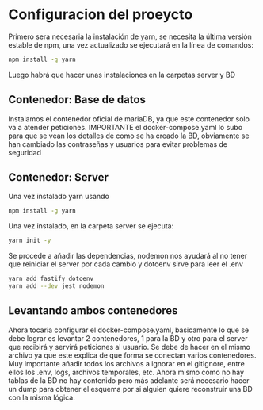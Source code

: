 # Configuracion del proeycto

Primero sera necesaria la instalación de yarn, se necesita la última versión estable de npm, una vez actualizado se ejecutará en la línea de comandos:

```bash
npm install -g yarn
```

Luego habrá que hacer unas instalaciones en la carpetas server y BD

## Contenedor: Base de datos

Instalamos el contenedor oficial de mariaDB, ya que este contenedor solo va a atender peticiones. 
IMPORTANTE el docker-compose.yaml lo subo para que se vean los detalles de como se ha creado la BD, obviamente se han cambiado las contraseñas y usuarios para evitar problemas de seguridad

## Contenedor: Server

Una vez instalado yarn usando
```bash
npm install -g yarn
```

Una vez instalado, en la carpeta server se ejecuta:
```bash
yarn init -y
```

Se procede a añadir las dependencias, nodemon nos ayudará al no tener que reiniciar el server por cada cambio y dotoenv sirve para leer el .env
```bash
yarn add fastify dotoenv
yarn add --dev jest nodemon
```

## Levantando ambos contenedores

Ahora tocaria configurar el docker-compose.yaml, basicamente lo que se debe lograr es levantar 2 contenedores, 1 para la BD y otro para el server que recibirá y servirá peticiones al usuario. Se debe de hacer en el mismo archivo ya que este explica de que forma se conectan varios contenedores.
Muy importante añadir todos los archivos a ignorar en el gitIgnore, entre ellos los .env, logs, archivos temporales, etc. Ahora mismo como no hay tablas de la BD no hay contenido pero más adelante será necesario hacer un dump para obtener el esquema por si alguien quiere reconstruir una BD con la misma lógica.


